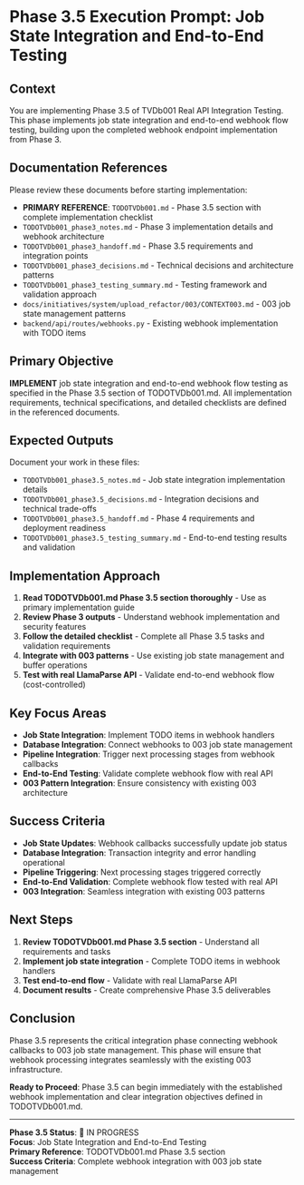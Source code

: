 # Phase 3.5 Execution Prompt: Job State Integration and End-to-End Testing

## Context
You are implementing Phase 3.5 of TVDb001 Real API Integration Testing. This phase implements job state integration and end-to-end webhook flow testing, building upon the completed webhook endpoint implementation from Phase 3.

## Documentation References
Please review these documents before starting implementation:
- **PRIMARY REFERENCE**: `TODOTVDb001.md` - Phase 3.5 section with complete implementation checklist
- `TODOTVDb001_phase3_notes.md` - Phase 3 implementation details and webhook architecture
- `TODOTVDb001_phase3_handoff.md` - Phase 3.5 requirements and integration points
- `TODOTVDb001_phase3_decisions.md` - Technical decisions and architecture patterns
- `TODOTVDb001_phase3_testing_summary.md` - Testing framework and validation approach
- `docs/initiatives/system/upload_refactor/003/CONTEXT003.md` - 003 job state management patterns
- `backend/api/routes/webhooks.py` - Existing webhook implementation with TODO items

## Primary Objective
**IMPLEMENT** job state integration and end-to-end webhook flow testing as specified in the Phase 3.5 section of TODOTVDb001.md. All implementation requirements, technical specifications, and detailed checklists are defined in the referenced documents.

## Expected Outputs
Document your work in these files:
- `TODOTVDb001_phase3.5_notes.md` - Job state integration implementation details
- `TODOTVDb001_phase3.5_decisions.md` - Integration decisions and technical trade-offs
- `TODOTVDb001_phase3.5_handoff.md` - Phase 4 requirements and deployment readiness
- `TODOTVDb001_phase3.5_testing_summary.md` - End-to-end testing results and validation

## Implementation Approach
1. **Read TODOTVDb001.md Phase 3.5 section thoroughly** - Use as primary implementation guide
2. **Review Phase 3 outputs** - Understand webhook implementation and security features
3. **Follow the detailed checklist** - Complete all Phase 3.5 tasks and validation requirements
4. **Integrate with 003 patterns** - Use existing job state management and buffer operations
5. **Test with real LlamaParse API** - Validate end-to-end webhook flow (cost-controlled)

## Key Focus Areas
- **Job State Integration**: Implement TODO items in webhook handlers
- **Database Integration**: Connect webhooks to 003 job state management
- **Pipeline Integration**: Trigger next processing stages from webhook callbacks
- **End-to-End Testing**: Validate complete webhook flow with real API
- **003 Pattern Integration**: Ensure consistency with existing 003 architecture

## Success Criteria
- **Job State Updates**: Webhook callbacks successfully update job status
- **Database Integration**: Transaction integrity and error handling operational
- **Pipeline Triggering**: Next processing stages triggered correctly
- **End-to-End Validation**: Complete webhook flow tested with real API
- **003 Integration**: Seamless integration with existing 003 patterns

## Next Steps
1. **Review TODOTVDb001.md Phase 3.5 section** - Understand all requirements and tasks
2. **Implement job state integration** - Complete TODO items in webhook handlers
3. **Test end-to-end flow** - Validate with real LlamaParse API
4. **Document results** - Create comprehensive Phase 3.5 deliverables

## Conclusion
Phase 3.5 represents the critical integration phase connecting webhook callbacks to 003 job state management. This phase will ensure that webhook processing integrates seamlessly with the existing 003 infrastructure.

**Ready to Proceed**: Phase 3.5 can begin immediately with the established webhook implementation and clear integration objectives defined in TODOTVDb001.md.

---

**Phase 3.5 Status**: 🔄 IN PROGRESS  
**Focus**: Job State Integration and End-to-End Testing  
**Primary Reference**: TODOTVDb001.md Phase 3.5 section  
**Success Criteria**: Complete webhook integration with 003 job state management

